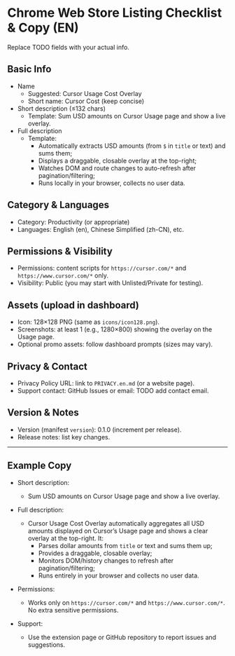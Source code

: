# Chrome Web Store Listing Checklist & Copy (EN)

Replace TODO fields with your actual info.

## Basic Info
- Name
  - Suggested: Cursor Usage Cost Overlay
  - Short name: Cursor Cost (keep concise)
- Short description (≤132 chars)
  - Template: Sum USD amounts on Cursor Usage page and show a live overlay.
- Full description
  - Template:
    - Automatically extracts USD amounts (from `$` in `title` or text) and sums them;
    - Displays a draggable, closable overlay at the top-right;
    - Watches DOM and route changes to auto-refresh after pagination/filtering;
    - Runs locally in your browser, collects no user data.

## Category & Languages
- Category: Productivity (or appropriate)
- Languages: English (en), Chinese Simplified (zh-CN), etc.

## Permissions & Visibility
- Permissions: content scripts for `https://cursor.com/*` and `https://www.cursor.com/*` only.
- Visibility: Public (you may start with Unlisted/Private for testing).

## Assets (upload in dashboard)
- Icon: 128×128 PNG (same as `icons/icon128.png`).
- Screenshots: at least 1 (e.g., 1280×800) showing the overlay on the Usage page.
- Optional promo assets: follow dashboard prompts (sizes may vary).

## Privacy & Contact
- Privacy Policy URL: link to `PRIVACY.en.md` (or a website page).
- Support contact: GitHub Issues or email: TODO add contact email.

## Version & Notes
- Version (manifest `version`): 0.1.0 (increment per release).
- Release notes: list key changes.

---

## Example Copy

- Short description:
  - Sum USD amounts on Cursor Usage page and show a live overlay.

- Full description:
  - Cursor Usage Cost Overlay automatically aggregates all USD amounts displayed on Cursor’s Usage page and shows a clear overlay at the top-right. It:
    - Parses dollar amounts from `title` or text and sums them up;
    - Provides a draggable, closable overlay;
    - Monitors DOM/history changes to refresh after pagination/filtering;
    - Runs entirely in your browser and collects no user data.

- Permissions:
  - Works only on `https://cursor.com/*` and `https://www.cursor.com/*`. No extra sensitive permissions.

- Support:
  - Use the extension page or GitHub repository to report issues and suggestions.

